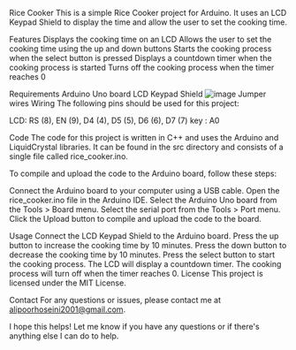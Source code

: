 Rice Cooker
This is a simple Rice Cooker project for Arduino. It uses an LCD Keypad Shield to display the time and allow the user to set the cooking time.

Features
Displays the cooking time on an LCD
Allows the user to set the cooking time using the up and down buttons
Starts the cooking process when the select button is pressed
Displays a countdown timer when the cooking process is started
Turns off the cooking process when the timer reaches 0

Requirements
Arduino Uno board
LCD Keypad Shield ![image](https://github.com/AliElectricy/Rice-cooker/assets/74547659/c2f6a0da-4cbf-45d2-bed8-33964d12c073)
Jumper wires
Wiring
The following pins should be used for this project:

LCD: RS (8), EN (9), D4 (4), D5 (5), D6 (6), D7 (7)
key : A0


Code
The code for this project is written in C++ and uses the Arduino and LiquidCrystal libraries. It can be found in the src directory and consists of a single file called rice_cooker.ino.

To compile and upload the code to the Arduino board, follow these steps:

Connect the Arduino board to your computer using a USB cable.
Open the rice_cooker.ino file in the Arduino IDE.
Select the Arduino Uno board from the Tools > Board menu.
Select the serial port from the Tools > Port menu.
Click the Upload button to compile and upload the code to the board.


Usage
Connect the LCD Keypad Shield to the Arduino board.
Press the up button to increase the cooking time by 10 minutes.
Press the down button to decrease the cooking time by 10 minutes.
Press the select button to start the cooking process.
The LCD will display a countdown timer.
The cooking process will turn off when the timer reaches 0.
License
This project is licensed under the MIT License.

Contact
For any questions or issues, please contact me at alipoorhoseini2001@gmail.com.

I hope this helps! Let me know if you have any questions or if there's anything else I can do to help.


